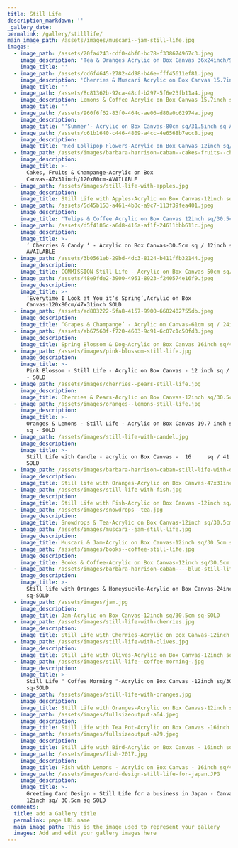 ```yaml
---
title: Still Life
description_markdown: ''
_gallery_date:
permalink: /gallery/stilllife/
main_image_path: /assets/images/muscari--jam-still-life.jpg
images:
  - image_path: /assets/20fa4243-cdf0-4bf6-bc78-f338674967c3.jpeg
    image_description: 'Tea & Oranges Acrylic on Box Canvas 36x24inch/91x61cm AVAILABLE '
    image_title: ''
  - image_path: /assets/cd6f4645-2782-4d98-b46e-fff45611ef81.jpeg
    image_description: 'Cherries & Muscari Acrylic on Box Canvas 15.7inch sq / 40cm sq AVAILABLE '
    image_title: ''
  - image_path: /assets/8c81362b-92ca-48cf-b297-5f6e23fb11a4.jpeg
    image_description: Lemons & Coffee Acrylic on Box Canvas 15.7inch sq/40cm sq
    image_title: ''
  - image_path: /assets/960f6f62-83f0-464c-ae06-d80a0c62974a.jpeg
    image_description:
    image_title: '‘Summer’- Acrylic on Box Canvas-80cm sq/31.5inch sq AVAILABLE '
  - image_path: /assets/c61b1640-c446-4809-a4cc-4e6568b7ecc8.jpeg
    image_description:
    image_title: 'Red Lollipop Flowers-Acrylic on Box Canvas 12inch sq/30.5cm sq AVAILABLE '
  - image_path: /assets/images/barbara-harrison-caban--cakes-fruits--champange.jpg
    image_description:
    image_title: >-
      Cakes, Fruits & Champange-Acrylic on Box
      Canvas-47x31inch/120x80cm-AVAILABLE
  - image_path: /assets/images/still-life-with-apples.jpg
    image_description:
    image_title: Still Life with Apples-Acrylic on Box Canvas-12inch sq/30.5cm sq-AVAILABLE
  - image_path: /assets/5d45b153-a461-4b3c-a9c7-113f39fea401.jpeg
    image_description:
    image_title: 'Tulips & Coffee Acrylic on Box Canvas 12inch sq/30.5cmsq AVAILABLE '
  - image_path: /assets/d5f4186c-a6d8-416a-af1f-24611bbb611c.jpeg
    image_description:
    image_title: >-
      ‘ Cherries & Candy ‘ - Acrylic on Box Canvas-30.5cm sq / 12inch sq
      AVAILABLE 
  - image_path: /assets/3b0561eb-29bd-4dc3-8124-b411ffb32144.jpeg
    image_description:
    image_title: COMMISSION-Still Life - Acrylic on Box Canvas 50cm sq/19.7inch sq SOLD
  - image_path: /assets/48e9fde2-3900-4951-8923-f240574e16f9.jpeg
    image_description:
    image_title: >-
      ‘Everytime I Look at You it’s Spring’,Acrylic on Box
      Canvas-120x80cm/47x31inch SOLD 
  - image_path: /assets/ad803222-5fa8-4157-9900-6602402755db.jpeg
    image_description:
    image_title: ‘Grapes & Champange’ - Acrylic on Canvas-61cm sq / 24inch sq SOLD
  - image_path: /assets/ab67560f-f720-4603-9c91-6c07c1c50fd3.jpeg
    image_description:
    image_title: Spring Blossom & Dog-Acrylic on Box Canvas 16inch sq/41cm sq SOLD
  - image_path: /assets/images/pink-blossom-still-life.jpg
    image_description:
    image_title: >-
      Pink Blossom - Still Life - Acrylic on Box Canvas - 12 inch sq / 30.5cm sq
      - SOLD
  - image_path: /assets/images/cherries--pears-still-life.jpg
    image_description:
    image_title: Cherries & Pears-Acrylic on Box Canvas-12inch sq/30.5cm sq-SOLD
  - image_path: /assets/images/oranges--lemons-still-life.jpg
    image_description:
    image_title: >-
      Oranges & Lemons - Still Life - Acrylic on Box Canvas 19.7 inch sq / 50 cm
      sq - SOLD
  - image_path: /assets/images/still-life-with-candel.jpg
    image_description:
    image_title: >-
      Still Life with Candle - acrylic on Box Canvas -  16     sq / 41 cm sq -
      SOLD
  - image_path: /assets/images/barbara-harrison-caban-still-life-with-oranges.jpg
    image_description:
    image_title: Still life with Oranges-Acrylic on Box Canvas-47x31inch/120x80cm-SOLD
  - image_path: /assets/images/still-life-with-fish.jpg
    image_description:
    image_title: Still Life with Fish-Acrylic on Box Canvas -12inch sq/30.5cm sq-SOLD
  - image_path: /assets/images/snowdrops--tea.jpg
    image_description:
    image_title: Snowdrops & Tea-Acrylic on Box Canvas-12inch sq/30.5cm sq-SOLD
  - image_path: /assets/images/muscari--jam-still-life.jpg
    image_description:
    image_title: Muscari & Jam-Acrylic on Box Canvas-12inch sq/30.5cm sq-SOLD
  - image_path: /assets/images/books--coffee-still-life.jpg
    image_description:
    image_title: Books & Coffee-Acrylic on Box Canvas-12inch sq/30.5cm sq-SOLD
  - image_path: /assets/images/barbara-harrison-caban----blue-still-life--oxford-city.jpg
    image_description:
    image_title: >-
      Still life with Oranges & Honeysuckle-Acrylic on Box Canvas-24inch sq/61cm
      sq-SOLD
  - image_path: /assets/images/jam.jpg
    image_description:
    image_title: Jam-Acrylic on Box Canvas-12inch sq/30.5cm sq-SOLD
  - image_path: /assets/images/still-life-with-cherries.jpg
    image_description:
    image_title: Still Life with Cherries-Acrylic on Box Canvas-12inch sq / 30.5cm sq-SOLD
  - image_path: /assets/images/still-life-with-olives.jpg
    image_description:
    image_title: Still Life with Olives-Acrylic on Box Canvas-12inch sq/30.5cm sq - SOLD
  - image_path: /assets/images/still-life--coffee-morning-.jpg
    image_description:
    image_title: >-
      Still Life " Coffee Morning "-Acrylic on Box Canvas -12inch sq/30.5cm
      sq-SOLD
  - image_path: /assets/images/still-life-with-oranges.jpg
    image_description:
    image_title: Still Life with Oranges-Acrylic on Box Canvas-12inch sq/30.5cm sq - SOLD
  - image_path: /assets/images/fullsizeoutput-a64.jpeg
    image_description:
    image_title: Still Life with Tea Pot-Acrylic on Box Canvas -16inch sq/40.5cm sq- SOLD
  - image_path: /assets/images/fullsizeoutput-a79.jpeg
    image_description:
    image_title: Still Life with Bird-Acrylic on Box Canvas - 16inch sq/40.5cm sq - SOLD
  - image_path: /assets/images/fish-2017.jpg
    image_description:
    image_title: Fish with Lemons - Acrylic on Box Canvas - 16inch sq/40.5cm sq - SOLD
  - image_path: /assets/images/card-design-still-life-for-japan.JPG
    image_description:
    image_title: >-
      Greeting Card Design - Still Life for a business in Japan - Canvas Paper
      12inch sq/ 30.5cm sq SOLD
_comments:
  title: add a Gallery title
  permalink: page URL name
  main_image_path: This is the image used to represent your gallery
  images: Add and edit your gallery images here
---
```

